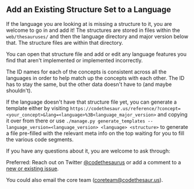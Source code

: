 ## Add an Existing Structure Set to a Language

If the language you are looking at is missing a structure to it, you are welcome to go in and add it! The structures are stored in files within the `web/thesauruses/` and then the language directory and major version below that. The structure files are within that directory.

You can open that structure file and add or edit any language features you find that aren't implemented or implemented incorrectly.

The ID names for each of the concepts is consistent across all the languages in order to help match up the concepts with each other. The ID has to stay the same, but the other data doesn't have to (and maybe shouldn't).

If the language doesn't have that structure file yet, you can generate a template either by visiting `https://codethesaur.us/reference/?concept=<your_concept>&lang=<language>%3B<language_major_version>`
and copying it over from there or use `./manage.py generate_templates --language_version=<language_version> <language> <structure>` to generate a file pre-filled with the relevant meta info on the top waiting for you to fill the various code segments.

If you have any questions about it, you are welcome to ask through:

Preferred: Reach out on Twitter [@codethesaurus](https://twitter.com/codethesaurus) or add a comment to a [new or existing issue](https://github.com/codethesaurus/codethesaur.us/issues).

You could also email the core team ([coreteam@codethesaur.us](mailto:coreteam@codethesaur.us)).
